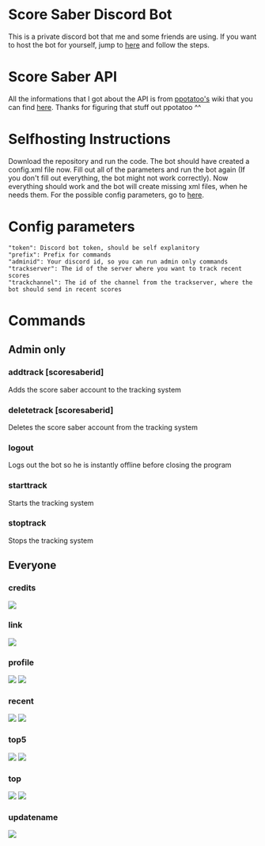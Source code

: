 # Score Saber Discord Bot
This is a private discord bot that me and some friends are using. If you want to host the bot for yourself, jump to [here](#selfhosting-instructions) and follow the steps.


# Score Saber API
All the informations that I got about the API is from [ppotatoo's](https://github.com/ppotatoo) wiki that you can find [here](https://github.com/ppotatoo/ssapi/wiki). Thanks for figuring that stuff out ppotatoo ^^


# Selfhosting Instructions
Download the repository and run the code. The bot should have created a config.xml file now. Fill out all of the parameters and run the bot again (If you don't fill out everything, the bot might not work correctly). Now everything should work and the bot will create missing xml files, when he needs them. For the possible config parameters, go to [here](#config-parameters).


# Config parameters
    "token": Discord bot token, should be self explanitory
    "prefix": Prefix for commands
    "adminid": Your discord id, so you can run admin only commands
    "trackserver": The id of the server where you want to track recent scores
    "trackchannel": The id of the channel from the trackserver, where the bot should send in recent scores


# Commands
## Admin only
### addtrack [scoresaberid]
Adds the score saber account to the tracking system
### deletetrack [scoresaberid]
Deletes the score saber account from the tracking system
### logout
Logs out the bot so he is instantly offline before closing the program
### starttrack
Starts the tracking system
### stoptrack
Stops the tracking system
## Everyone
### credits
![](https://i.imgur.com/7I4Dtpi.png)
### link
![](https://i.imgur.com/pqpu2v9.png)
### profile
![](https://i.imgur.com/Yny5z8g.png)
![](https://i.imgur.com/3PaaZWk.png)
### recent
![](https://i.imgur.com/Ajh7A3E.png)
![](https://i.imgur.com/6IPrypn.png)
### top5
![](https://i.imgur.com/izgK2qQ.png)
![](https://i.imgur.com/3m4oyjK.png)
### top
![](https://i.imgur.com/fPhjn8X.png)
![](https://i.imgur.com/k8GTPTU.png)
### updatename
![](https://i.imgur.com/kBuH3wR.png)

